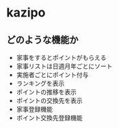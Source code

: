 # kazipo

## どのような機能か

- 家事をするとポイントがもらえる
- 家事リストは日週月年ごとにソート
- 実施者ごとにポイント付与
- ランキングを表示
- ポイントの推移を表示
- ポイントの交換先を表示
- 家事登録機能
- ポイント交換先登録機能
